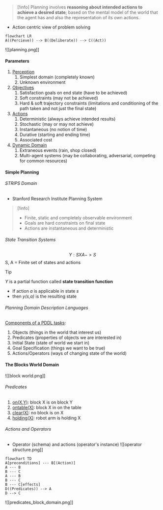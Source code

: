 > [!info] 
>  Planning involves **reasoning about intended actions to achieve a desired state**; based on the mental model of the world that the agent has and also the representation of its own actions. 

- Action centric view of problem solving

```mermaid 
flowchart LR
A((Percieve)) --> B((Deliberate)) --> C((Act))
```

![[planning.png]]

#### Parameters

1) <u>Perception</u> 
	1) Simplest domain (completely known)
	2) Unknown environment
2) <u>Objectives</u>
	1) Satisfaction goals on end state (have to be achieved)
	2) Soft constraints (may not be achieved)
	3) Hard & soft trajectory constraints (limitations and conditioning of the path taken and not just the final state)
3) <u>Actions</u>
	1) Deterministic (always achieve intended results)
	2) Stochastic (may or may not achieve)
	3) Instantaneous (no notion of time)
	4) Durative (starting and ending time)
	5) Associated cost
4) <u>Dynamic Domain</u>
	1) Extraneous events (rain, shop closed)
	2) Multi-agent systems (may be collaborating, adversarial, competing for common resources)


#### Simple Planning

###### STRIPS Domain

- Stanford Research Institute Planning System
> [!info] 
> - Finite, static and completely observable environment
> - Goals are hard constraints on final state
> - Actions are instantaneous and deterministic 

###### State Transition Systems
$$Y: S X A -> S$$
S, A = Finite set of states and actions

> [!tip] 
> *Y* is a partial function called **state transition function**
> - If action *a* is applicable in state *s*
> - then *y(s,a)* is the resulting state

###### Planning Domain Description Languages

<u>Components of a PDDL tasks</u>:
1) Objects (things in the world that interest us)
2) Predicates (properties of objects we are interested in)
3) Initial State (state of world we start in)
4) Goal Specification (things we want to be true)
5) Actions/Operators (ways of changing state of the world)

#### The Blocks World Domain

![[block world.png]]

###### Predicates
1) <u>on(X,Y)</u>: block X is on block Y
2) <u>ontable(X)</u>: block X in on the table
3) <u>clear(X)</u>: no block is on X
4) <u>holding(X)</u>: robot arm is holding X

###### Actions and Operators
- Operator (schema) and actions (operator's instance)
![[operator structure.png]]

```mermaid 
flowchart TD
A[preconditions] --- B[(Action)]
A --- B
B --- C
A --- B
B --- C
B --- C[effects]
D((Predicates)) --> A
D --> C
```

![[predicates_block_domain.png]]




